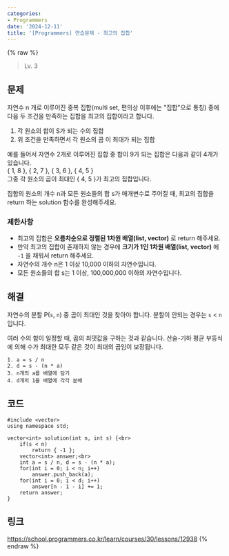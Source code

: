```yaml
---
categories:
- Programmers
date: '2024-12-11'
title: '[Programmers] 연습문제 - 최고의 집합'
---
```


{% raw %}
> Lv. 3<br>

## 문제
자연수 n 개로 이루어진 중복 집합(multi set, 편의상 이후에는 "집합"으로 통칭) 중에 다음 두 조건을 만족하는 집합을 최고의 집합이라고 합니다.

1.  각 원소의 합이 S가 되는 수의 집합
2.  위 조건을 만족하면서 각 원소의 곱 이 최대가 되는 집합

예를 들어서 자연수 2개로 이루어진 집합 중 합이 9가 되는 집합은 다음과 같이 4개가 있습니다.  
{ 1, 8 }, { 2, 7 }, { 3, 6 }, { 4, 5 }  
그중 각 원소의 곱이 최대인 { 4, 5 }가 최고의 집합입니다.

집합의 원소의 개수 n과 모든 원소들의 합 s가 매개변수로 주어질 때, 최고의 집합을 return 하는 solution 함수를 완성해주세요.

### 제한사항
-   최고의 집합은  **오름차순으로 정렬된 1차원 배열(list, vector)**  로 return 해주세요.
-   만약 최고의 집합이 존재하지 않는 경우에  **크기가 1인 1차원 배열(list, vector)**  에  `-1`  을 채워서 return 해주세요.
-   자연수의 개수 n은 1 이상 10,000 이하의 자연수입니다.
-   모든 원소들의 합 s는 1 이상, 100,000,000 이하의 자연수입니다.

## 해결
자연수의 분할 P(`s`, `n`) 중 곱이 최대인 것을 찾아야 합니다. 분할이 안되는 경우는 `s` < `n`입니다.

여러 수의 합이 일정할 때, 곱의 최댓값을 구하는 것과 같습니다. 산술-기하 평균 부등식에 의해 수가 최대한 모두 같은 것이 최대의 곱임이 보장됩니다.
```
1. a = s / n
2. d = s - (n * a)
3. n개의 a를 배열에 담기
4. d개의 1을 배열에 각각 분배
```

## 코드
```
#include <vector>
using namespace std;

vector<int> solution(int n, int s) {<br>
    if(s < n)
        return { -1 };
    vector<int> answer;<br>
    int a = s / n, d = s - (n * a);
    for(int i = 0; i < n; i++)
        answer.push_back(a);
    for(int i = 0; i < d; i++)
        answer[n - 1 - i] += 1;
    return answer;
}
```

## 링크
https://school.programmers.co.kr/learn/courses/30/lessons/12938
{% endraw %}